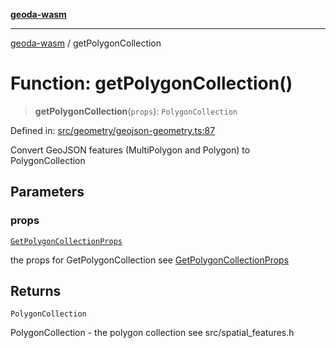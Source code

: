 [**geoda-wasm**](../README.md)

***

[geoda-wasm](../globals.md) / getPolygonCollection

# Function: getPolygonCollection()

> **getPolygonCollection**(`props`): `PolygonCollection`

Defined in: [src/geometry/geojson-geometry.ts:87](https://github.com/GeoDaCenter/geoda-lib/blob/0ad3977fd23db605b1dc766f99d329a28ef59f68/src/js/src/geometry/geojson-geometry.ts#L87)

Convert GeoJSON features (MultiPolygon and Polygon) to PolygonCollection

## Parameters

### props

[`GetPolygonCollectionProps`](../type-aliases/GetPolygonCollectionProps.md)

the props for GetPolygonCollection see [GetPolygonCollectionProps](../type-aliases/GetPolygonCollectionProps.md)

## Returns

`PolygonCollection`

PolygonCollection - the polygon collection see src/spatial_features.h

